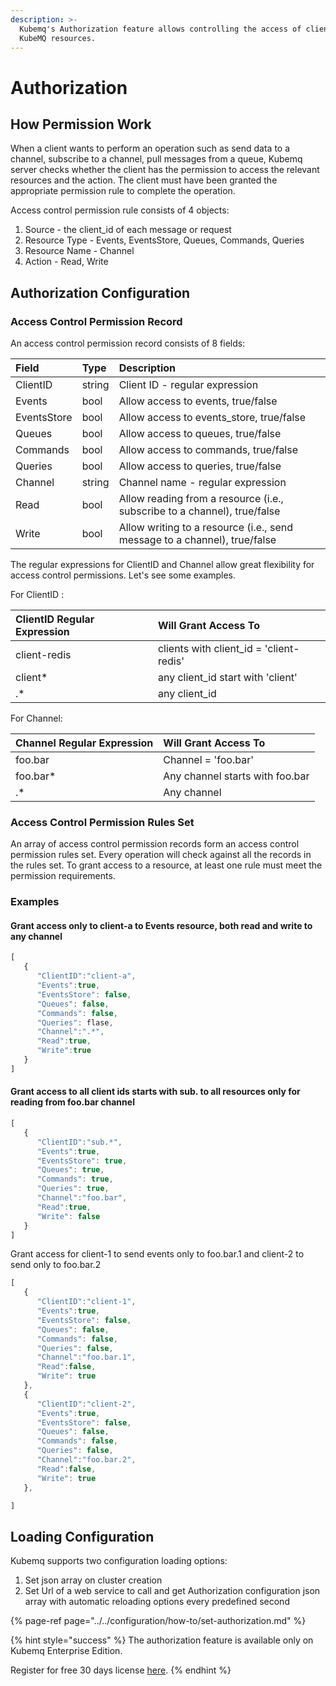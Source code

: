 ```yaml
---
description: >-
  Kubemq's Authorization feature allows controlling the access of clients to
  KubeMQ resources.
---
```


# Authorization

## How Permission Work

When a client wants to perform an operation such as send data to a channel, subscribe to a channel, pull messages from a queue, Kubemq server checks whether the client has the permission to access the relevant resources and the action. The client must have been granted the appropriate permission rule to complete the operation.

Access control permission rule consists of 4 objects:

1. Source - the client\_id of each message or request
2. Resource Type - Events, EventsStore, Queues, Commands, Queries
3. Resource Name - Channel
4. Action - Read, Write

## Authorization Configuration

### Access Control Permission Record

An access control permission record consists of 8 fields:

| Field | Type | Description |
| :--- | :--- | :--- |
| ClientID | string | Client ID - regular expression |
| Events | bool | Allow access to events, true/false |
| EventsStore | bool | Allow access to events\_store, true/false |
| Queues | bool | Allow access to queues, true/false |
| Commands | bool | Allow access to commands, true/false |
| Queries | bool | Allow access to queries, true/false |
| Channel | string | Channel name - regular expression |
| Read | bool | Allow reading from a resource \(i.e., subscribe to a channel\), true/false |
| Write | bool | Allow writing to a resource \(i.e., send message to a channel\), true/false |

The regular expressions for ClientID and Channel allow great flexibility for access control permissions. Let's see some examples.

For ClientID :

| ClientID Regular Expression | Will Grant Access To |
| :--- | :--- |
| client-redis | clients with client\_id = 'client-redis' |
| client\* | any client\_id start with 'client' |
| .\* | any client\_id |

For Channel:

| Channel Regular Expression | Will Grant Access To |
| :--- | :--- |
| foo.bar | Channel = 'foo.bar' |
| foo.bar\* | Any channel starts with foo.bar |
| .\* | Any channel |

### Access Control Permission Rules Set

An array of access control permission records form an access control permission rules set. Every operation will check against all the records in the rules set. To grant access to a resource, at least one rule must meet the permission requirements.

### Examples

#### Grant access only to client-a to Events resource, both read and write to any channel

```javascript
[
   {
      "ClientID":"client-a",
      "Events":true,
      "EventsStore": false,
      "Queues": false,
      "Commands": false,
      "Queries": flase,
      "Channel":".*",
      "Read":true,
      "Write":true
   }
]
```

#### Grant access to all client ids starts with sub. to all resources only for reading from foo.bar channel

```javascript
[
   {
      "ClientID":"sub.*",
      "Events":true,
      "EventsStore": true,
      "Queues": true,
      "Commands": true,
      "Queries": true,
      "Channel":"foo.bar",
      "Read":true,
      "Write": false
   }
]
```

Grant access for client-1 to send events only to foo.bar.1 and client-2 to send only to foo.bar.2

```javascript
[
   {
      "ClientID":"client-1",
      "Events":true,
      "EventsStore": false,
      "Queues": false,
      "Commands": false,
      "Queries": false,
      "Channel":"foo.bar.1",
      "Read":false,
      "Write": true
   },
   {
      "ClientID":"client-2",
      "Events":true,
      "EventsStore": false,
      "Queues": false,
      "Commands": false,
      "Queries": false,
      "Channel":"foo.bar.2",
      "Read":false,
      "Write": true
   },

]
```

## Loading Configuration

Kubemq supports two configuration loading options:

1. Set json array on cluster creation
2. Set Url of a web service to call and get Authorization configuration json array with automatic reloading options every predefined second

{% page-ref page="../../configuration/how-to/set-authorization.md" %}

{% hint style="success" %}
The authorization feature is available only on Kubemq Enterprise Edition.

Register for free 30 days license [here](https://account.kubemq.io/login/register).
{% endhint %}



